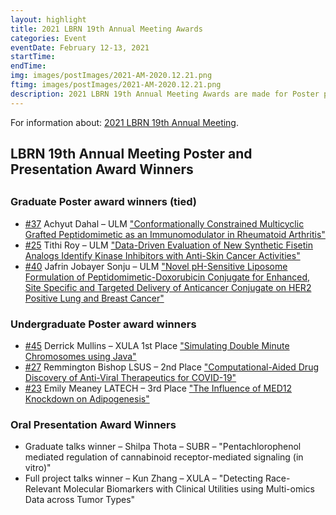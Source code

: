 ```yaml
---
layout: highlight
title: 2021 LBRN 19th Annual Meeting Awards
categories: Event
eventDate: February 12-13, 2021
startTime:
endTime:
img: images/postImages/2021-AM-2020.12.21.png
ftimg: images/postImages/2021-AM-2020.12.21.png
description: 2021 LBRN 19th Annual Meeting Awards are made for Poster presentations for Summer Program Participants in the Graduate and Undergraduate categories. One Graduate student and one Full Project presenter is awarded for their oral presentations.
---
```


For information about: <a href="https://lbrn.lsu.edu/annual-meetings-2021.html">2021 LBRN 19th Annual Meeting</a>.

<h2>LBRN 19th Annual Meeting Poster and Presentation Award Winners<h2>
<h3>Graduate Poster award winners (tied)</h3>

   <ul><li><a href="https://lbrn2021am-lsu.ipostersessions.com/?s=F8-E9-1C-76-1E-B5-E2-E6-0E-C1-31-D8-EE-9B-C1-92">#37</a> Achyut Dahal – ULM <a href="https://lbrn2021am-lsu.ipostersessions.com/?s=F8-E9-1C-76-1E-B5-E2-E6-0E-C1-31-D8-EE-9B-C1-92">"Conformationally Constrained Multicyclic Grafted Peptidomimetic as an Immunomodulator in Rheumatoid Arthritis"</a>  </li>
   <li><a href="https://lbrn2021am-lsu.ipostersessions.com/?s=22-C1-B8-D3-B7-A3-65-02-C8-B3-EF-0B-D9-89-7F-D2">#25</a> Tithi Roy – ULM <a href="https://lbrn2021am-lsu.ipostersessions.com/?s=22-C1-B8-D3-B7-A3-65-02-C8-B3-EF-0B-D9-89-7F-D2">"Data-Driven Evaluation of New Synthetic Fisetin Analogs Identify Kinase Inhibitors with Anti-Skin Cancer Activities"</a>    </li>
   <li><a href="https://lbrn2021am-lsu.ipostersessions.com/?s=89-E0-55-D2-AA-A1-09-FC-B9-22-3A-92-3A-C1-23-4E">#40</a> Jafrin Jobayer Sonju – ULM <a href="https://lbrn2021am-lsu.ipostersessions.com/?s=89-E0-55-D2-AA-A1-09-FC-B9-22-3A-92-3A-C1-23-4E">"Novel pH-Sensitive Liposome Formulation of Peptidomimetic-Doxorubicin Conjugate for Enhanced, Site Specific and Targeted Delivery of Anticancer Conjugate on HER2 Positive Lung and Breast Cancer"</a>    </li>
	</ul>

<h3>Undergraduate Poster award winners</h3>

   <ul><li><a href="https://lbrn2021am-lsu.ipostersessions.com/?s=5E-75-EF-6F-49-35-FF-74-0A-8C-9A-3C-AF-DE-0A-F6">#45</a> Derrick Mullins – XULA 1st Place <a href="https://lbrn2021am-lsu.ipostersessions.com/?s=5E-75-EF-6F-49-35-FF-74-0A-8C-9A-3C-AF-DE-0A-F6">"Simulating Double Minute Chromosomes using Java"</a>     </li>
   <li><a href="https://lbrn2021am-lsu.ipostersessions.com/?s=43-E8-1E-38-DC-B6-28-E5-84-BC-2B-20-E1-3D-F5-8D">#27</a> Remmington Bishop LSUS – 2nd Place <a href="https://lbrn2021am-lsu.ipostersessions.com/?s=43-E8-1E-38-DC-B6-28-E5-84-BC-2B-20-E1-3D-F5-8D">"Computational-Aided Drug Discovery of Anti-Viral Therapeutics for COVID-19"</a>     </li>
   <li><a href="https://lbrn2021am-lsu.ipostersessions.com/?s=89-58-54-5A-E5-13-74-57-12-99-4C-02-D2-12-8E-29">#23</a> Emily Meaney LATECH – 3rd Place <a href="https://lbrn2021am-lsu.ipostersessions.com/?s=89-58-54-5A-E5-13-74-57-12-99-4C-02-D2-12-8E-29">"The Influence of MED12 Knockdown on Adipogenesis"</a>     </li>
   </ul>

<h3>Oral Presentation Award Winners</h3>

  <ul><li> Graduate talks winner – Shilpa Thota – SUBR – "Pentachlorophenol mediated regulation of cannabinoid receptor-mediated signaling (in vitro)"   </li>
   <li>Full project talks winner – Kun Zhang – XULA – "Detecting Race-Relevant Molecular Biomarkers with Clinical Utilities using Multi-omics Data across Tumor Types"   </li>
   </ul>
